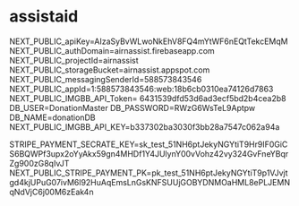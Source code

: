 # assistaid

NEXT_PUBLIC_apiKey=AIzaSyBvWLwoNkEhV8FQ4mYtWF6nEQtTekcEMqM
NEXT_PUBLIC_authDomain=airnassist.firebaseapp.com
NEXT_PUBLIC_projectId=airnassist
NEXT_PUBLIC_storageBucket=airnassist.appspot.com
NEXT_PUBLIC_messagingSenderId=588573843546
NEXT_PUBLIC_appId=1:588573843546:web:18b6cb0310ea74126d7863
NEXT_PUBLIC_IMGBB_API_Token= 6431539dfd53d6ad3ecf5bd2b4cea2b8
DB_USER=DonationMaster
DB_PASSWORD=RWzG6WsTeL9Aptpw
DB_NAME=donationDB
NEXT_PUBLIC_IMGBB_API_KEY=b337302ba3030f3bb28a7547c062a94a


STRIPE_PAYMENT_SECRATE_KEY=sk_test_51NH6ptJekyNGYtiT9Hr9IF0GiCS6BQWPf3upx2oYyAkx59gn4MHDf1Y4JUlynY00vVohz42vy324GvFneYBqrZg900zG8qIvJT
NEXT_PUBLIC_STRIPE_PAYMENT_PK=pk_test_51NH6ptJekyNGYtiT9p1VJvjtgd4kjUPuG07ivM6l92HuAqEmsLnGsKNFSUUjGOBYDNMOaHML8ePLJEMNqNdVjC6j00M6zEak4n